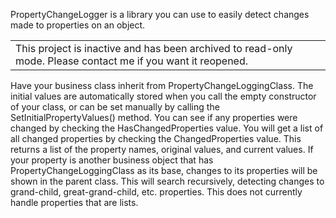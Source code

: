 PropertyChangeLogger is a library you can use to easily detect changes made to properties on an object.

<table>
  <tbody>
	<tr>
	  <td>This project is inactive and has been archived to read-only mode. Please contact me if you want it reopened.</td>
	</tr>
  </tbody>
</table>

Have your business class inherit from PropertyChangeLoggingClass.
The initial values are automatically stored when you call the empty constructor of your class, or can be set manually by calling the SetInitialPropertyValues() method.
You can see if any properties were changed by checking the HasChangedProperties value.
You will get a list of all changed properties by checking the ChangedProperties value.  This returns a list of the property names, original values, and current values.
If your property is another business object that has PropertyChangeLoggingClass as its base, changes to its properties will be shown in the parent class.  This will search recursively, detecting changes to grand-child, great-grand-child, etc. properties.
This does not currently handle properties that are lists.  
